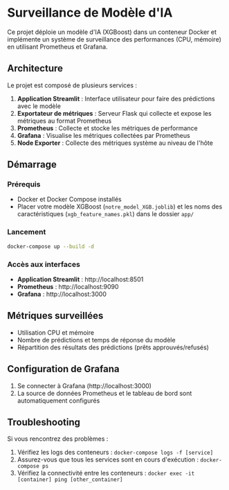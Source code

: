 # Surveillance de Modèle d'IA

Ce projet déploie un modèle d'IA (XGBoost) dans un conteneur Docker et implémente un système de surveillance des performances (CPU, mémoire) en utilisant Prometheus et Grafana.

## Architecture

Le projet est composé de plusieurs services :

1. **Application Streamlit** : Interface utilisateur pour faire des prédictions avec le modèle
2. **Exportateur de métriques** : Serveur Flask qui collecte et expose les métriques au format Prometheus
3. **Prometheus** : Collecte et stocke les métriques de performance
4. **Grafana** : Visualise les métriques collectées par Prometheus
5. **Node Exporter** : Collecte des métriques système au niveau de l'hôte

## Démarrage

### Prérequis

- Docker et Docker Compose installés
- Placer votre modèle XGBoost (`notre_model_XGB.joblib`) et les noms des caractéristiques (`xgb_feature_names.pkl`) dans le dossier `app/`

### Lancement

```bash
docker-compose up --build -d
```

### Accès aux interfaces

- **Application Streamlit** : http://localhost:8501
- **Prometheus** : http://localhost:9090
- **Grafana** : http://localhost:3000 

## Métriques surveillées

- Utilisation CPU et mémoire
- Nombre de prédictions et temps de réponse du modèle
- Répartition des résultats des prédictions (prêts approuvés/refusés)

## Configuration de Grafana

1. Se connecter à Grafana (http://localhost:3000)
2. La source de données Prometheus et le tableau de bord sont automatiquement configurés

## Troubleshooting

Si vous rencontrez des problèmes :

1. Vérifiez les logs des conteneurs : `docker-compose logs -f [service]`
2. Assurez-vous que tous les services sont en cours d'exécution : `docker-compose ps`
3. Vérifiez la connectivité entre les conteneurs : `docker exec -it [container] ping [other_container]`